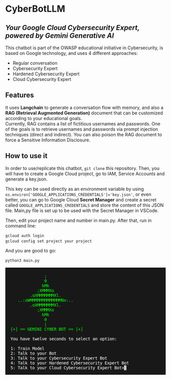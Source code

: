 # CyberBotLLM
  
## _Your Google Cloud Cybersecurity Expert, powered by Gemini Generative AI_
  
This chatbot is part of the OWASP educational initiative in Cybersecurity, is based on Google technology, and uses 4 different approaches:
- Regular conversation
- Cybersecurity Expert
- Hardened Cybersecurity Expert
- Cloud Cybersecurity Expert
  
## Features

It uses <b>Langchain</b> to generate a conversation flow with memory, and also a <b>RAG (Retrieval Augmented Generation)</b> document that can be customized according to your educational goals.  
Currently, RAG contains a list of fictitious usernames and passwords. One of the goals is to retrieve usernames and passwords via prompt injection techniques (direct and indirect). You can also poison the RAG document to force a Sensitive Information Disclosure.

## How to use it

In order to use/replicate this chatbot, `git clone` this repository. Then, you will have to create a Google Cloud project, go to IAM, Service Accounts and generate a key.json.  
  
This key can be used directly as an environment variable by using `os.environ['GOOGLE_APPLICATIONS_CREDENTIALS']='key.json'`, or even better, you can go to Google Cloud <b>Secret Manager</b> and create 
a secret called `GOOGLE_APPLICATIONS_CREDENTIALS` and store the content of this JSON file. Main,py file is set up to be used with the Secret Manager in VSCode. 
  
Then, edit your project name and number in main.py. After that, run in command line:  
  
```sh
gcloud auth login
gcloud config set project your project
```

And you are good to go:

```sh
python3 main.py
```
<p align="center">
<img src="https://github.com/RubensZimbres/CyberBotLLM/blob/main/pictures/gemini_0.png">
</p>
